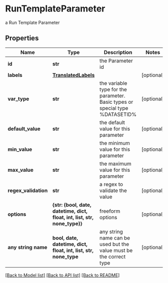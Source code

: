 # RunTemplateParameter

a Run Template Parameter

## Properties
Name | Type | Description | Notes
------------ | ------------- | ------------- | -------------
**id** | **str** | the Parameter id | 
**labels** | [**TranslatedLabels**](TranslatedLabels.md) |  | [optional] 
**var_type** | **str** | the variable type for the parameter. Basic types or special type %DATASETID% | [optional] 
**default_value** | **str** | the default value for this parameter | [optional] 
**min_value** | **str** | the minimum value for this parameter | [optional] 
**max_value** | **str** | the maximum value for this parameter | [optional] 
**regex_validation** | **str** | a regex to validate the value | [optional] 
**options** | **{str: (bool, date, datetime, dict, float, int, list, str, none_type)}** | freeform options | [optional] 
**any string name** | **bool, date, datetime, dict, float, int, list, str, none_type** | any string name can be used but the value must be the correct type | [optional]

[[Back to Model list]](../README.md#documentation-for-models) [[Back to API list]](../README.md#documentation-for-api-endpoints) [[Back to README]](../README.md)



